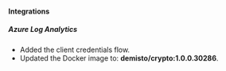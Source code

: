 
#### Integrations
##### Azure Log Analytics
- Added the client credentials flow.
- Updated the Docker image to: **demisto/crypto:1.0.0.30286**.
